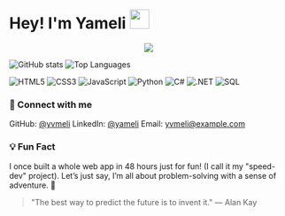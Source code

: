 <h1><b>Hey! I'm Yameli </b><img src="https://media.giphy.com/media/hvRJCLFzcasrR4ia7z/giphy.gif" width="35"></h1>

<p align="center">
  <a href="https://github.com/DenverCoder1/readme-typing-svg"><img src="https://readme-typing-svg.herokuapp.com?font=Time+New+Roman&color=cyan&size=25&center=true&vCenter=true&width=600&height=100&lines=Assalamu+O+Alaikum+Warahmatullah..&hearts;++;Self-taught+Front-End+Developer,;Computer+Science+Student,;CTF+Newbie,;Active+Learner/Researcher,;Love+to+learn+new+stuffs..<3"></a>
</p>

<!-- Animated Stats -->
![GitHub stats](https://github-readme-stats.vercel.app/api?username=yvmeli&show_icons=true&count_private=true&hide_title=true&hide=prs&theme=radical)
![Top Languages](https://github-readme-stats.vercel.app/api/top-langs/?username=yvmeli&layout=compact&theme=radical&hide_title=true)

<!-- Tech Stack -->
![HTML5](https://img.shields.io/badge/HTML5-%23E34F26.svg?style=for-the-badge&logo=html5&logoColor=white)
![CSS3](https://img.shields.io/badge/CSS3-%231572B6.svg?style=for-the-badge&logo=css3&logoColor=white)
![JavaScript](https://img.shields.io/badge/JavaScript-%23F7DF1E.svg?style=for-the-badge&logo=javascript&logoColor=black)
![Python](https://img.shields.io/badge/Python-%2314354C.svg?style=for-the-badge&logo=python&logoColor=white)
![C#](https://img.shields.io/badge/C%23-%23239120.svg?style=for-the-badge&logo=csharp&logoColor=white)
![.NET](https://img.shields.io/badge/.NET-%235C2D91.svg?style=for-the-badge&logo=dotnet&logoColor=white)
![SQL](https://img.shields.io/badge/SQL-%2307405F.svg?style=for-the-badge&logo=sql&logoColor=white)

<!-- Social Links -->
### :link: Connect with me
GitHub: [@yvmeli](https://github.com/yvmeli)
LinkedIn: [@yameli](https://www.linkedin.com/in/yameli/)
Email: [yvmeli@example.com](mailto:yvmeli@example.com)

<!-- Fun Fact -->
### :bulb: Fun Fact
I once built a whole web app in 48 hours just for fun! (I call it my "speed-dev" project). Let’s just say, I’m all about problem-solving with a sense of adventure. 🚀

<!-- Animated GitHub Readme Quote -->
> "The best way to predict the future is to invent it." — Alan Kay
